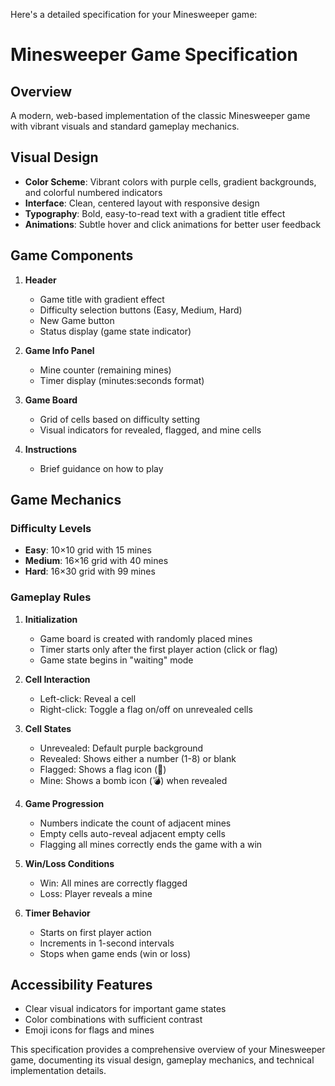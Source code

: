 Here's a detailed specification for your Minesweeper game:

# Minesweeper Game Specification

## Overview
A modern, web-based implementation of the classic Minesweeper game with vibrant visuals and standard gameplay mechanics.

## Visual Design
- **Color Scheme**: Vibrant colors with purple cells, gradient backgrounds, and colorful numbered indicators
- **Interface**: Clean, centered layout with responsive design
- **Typography**: Bold, easy-to-read text with a gradient title effect
- **Animations**: Subtle hover and click animations for better user feedback

## Game Components
1. **Header**
   - Game title with gradient effect
   - Difficulty selection buttons (Easy, Medium, Hard)
   - New Game button
   - Status display (game state indicator)

2. **Game Info Panel**
   - Mine counter (remaining mines)
   - Timer display (minutes:seconds format)

3. **Game Board**
   - Grid of cells based on difficulty setting
   - Visual indicators for revealed, flagged, and mine cells

4. **Instructions**
   - Brief guidance on how to play

## Game Mechanics

### Difficulty Levels
- **Easy**: 10×10 grid with 15 mines
- **Medium**: 16×16 grid with 40 mines
- **Hard**: 16×30 grid with 99 mines

### Gameplay Rules
1. **Initialization**
   - Game board is created with randomly placed mines
   - Timer starts only after the first player action (click or flag)
   - Game state begins in "waiting" mode

2. **Cell Interaction**
   - Left-click: Reveal a cell
   - Right-click: Toggle a flag on/off on unrevealed cells

3. **Cell States**
   - Unrevealed: Default purple background
   - Revealed: Shows either a number (1-8) or blank
   - Flagged: Shows a flag icon (🚩)
   - Mine: Shows a bomb icon (💣) when revealed

4. **Game Progression**
   - Numbers indicate the count of adjacent mines
   - Empty cells auto-reveal adjacent empty cells
   - Flagging all mines correctly ends the game with a win

5. **Win/Loss Conditions**
   - Win: All mines are correctly flagged
   - Loss: Player reveals a mine

6. **Timer Behavior**
   - Starts on first player action
   - Increments in 1-second intervals
   - Stops when game ends (win or loss)

## Accessibility Features
- Clear visual indicators for important game states
- Color combinations with sufficient contrast
- Emoji icons for flags and mines

This specification provides a comprehensive overview of your Minesweeper game, documenting its visual design, gameplay mechanics, and technical implementation details.
